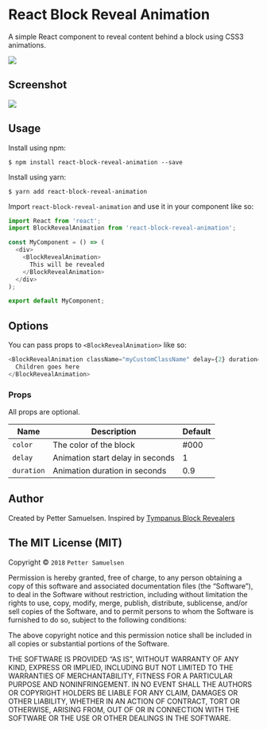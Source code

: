 # React Block Reveal Animation

A simple React component to reveal content behind a block using CSS3 animations.

![](https://user-images.githubusercontent.com/1244867/38920515-b8218792-42f3-11e8-8de4-3349c3542950.png)

## Screenshot
![](https://user-images.githubusercontent.com/1244867/38922583-cffefdc2-42f8-11e8-80f6-997821099bd8.gif)

## Usage
Install using npm:

```
$ npm install react-block-reveal-animation --save
```

Install using yarn:

```
$ yarn add react-block-reveal-animation
```


Import `react-block-reveal-animation` and use it in your component like so:

```js
import React from 'react';
import BlockRevealAnimation from 'react-block-reveal-animation';

const MyComponent = () => (
  <div>
    <BlockRevealAnimation>
      This will be revealed
    </BlockRevealAnimation>
  </div>
);

export default MyComponent;
```

## Options
You can pass props to `<BlockRevealAnimation>` like so:

```js
<BlockRevealAnimation className="myCustomClassName" delay={2} duration={1} color="#ff0000">
  Children goes here
</BlockRevealAnimation>
```

### Props
All props are optional.

Name | Description | Default
--- | --- | ---
`color` | The color of the block | #000
`delay` | Animation start delay in seconds | 1
`duration` | Animation duration in seconds | 0.9

## Author

Created by Petter Samuelsen. Inspired by [Tympanus Block Revealers](https://tympanus.net/Development/BlockRevealers/)

## The MIT License (MIT)

Copyright © `2018` `Petter Samuelsen`

Permission is hereby granted, free of charge, to any person
obtaining a copy of this software and associated documentation
files (the “Software”), to deal in the Software without
restriction, including without limitation the rights to use,
copy, modify, merge, publish, distribute, sublicense, and/or sell
copies of the Software, and to permit persons to whom the
Software is furnished to do so, subject to the following
conditions:

The above copyright notice and this permission notice shall be
included in all copies or substantial portions of the Software.

THE SOFTWARE IS PROVIDED “AS IS”, WITHOUT WARRANTY OF ANY KIND,
EXPRESS OR IMPLIED, INCLUDING BUT NOT LIMITED TO THE WARRANTIES
OF MERCHANTABILITY, FITNESS FOR A PARTICULAR PURPOSE AND
NONINFRINGEMENT. IN NO EVENT SHALL THE AUTHORS OR COPYRIGHT
HOLDERS BE LIABLE FOR ANY CLAIM, DAMAGES OR OTHER LIABILITY,
WHETHER IN AN ACTION OF CONTRACT, TORT OR OTHERWISE, ARISING
FROM, OUT OF OR IN CONNECTION WITH THE SOFTWARE OR THE USE OR
OTHER DEALINGS IN THE SOFTWARE.
